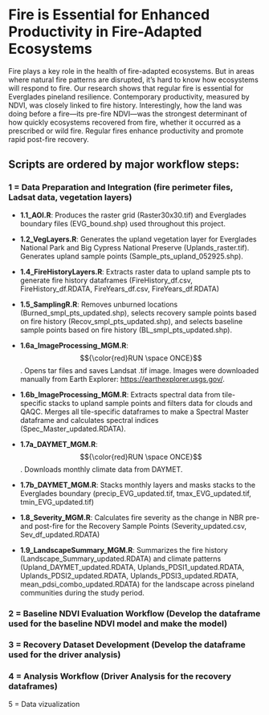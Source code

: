 # Fire is Essential for Enhanced Productivity in Fire-Adapted Ecosystems


Fire plays a key role in the health of fire-adapted ecosystems. But in areas where natural fire patterns are disrupted, it’s hard to know how ecosystems will respond to fire. Our research shows that regular fire is essential for Everglades pineland resilience. Contemporary productivity, measured by NDVI, was closely linked to fire history. Interestingly, how the land was doing before a fire—its pre-fire NDVI—was the strongest determinant of how quickly ecosystems recovered from fire, whether it occurred as a prescribed or wild fire. Regular fires enhance productivity and promote rapid post-fire recovery.

## Scripts are ordered by major workflow steps:

### 1 = Data Preparation and Integration (fire perimeter files, Ladsat data, vegetation layers)

-   **1.1_AOI.R**: Produces the raster grid (Raster30x30.tif) and Everglades boundary files (EVG_bound.shp) used throughout this project.

-   **1.2_VegLayers.R**: Generates the upland vegetation layer for Everglades National Park and Big Cypress National Preserve (Uplands_raster.tif). Generates upland sample points (Sample_pts_upland_052925.shp).

-   **1.4_FireHistoryLayers.R**: Extracts raster data to upland sample pts to generate fire history dataframes (FireHistory_df.csv, FireHistory_df.RDATA, FireYears_df.csv, FireYears_df.RDATA)

-   **1.5_SamplingR.R**: Removes unburned locations (Burned_smpl_pts_updated.shp), selects recovery sample points based on fire history (Recov_smpl_pts_updated.shp), and selects baseline sample points based on fire history (BL_smpl_pts_updated.shp).

-   **1.6a_ImageProcessing_MGM.R**: $${\color{red}RUN \space ONCE}$$. Opens tar files and saves Landsat .tif image. Images were downloaded manually from Earth Explorer: https://earthexplorer.usgs.gov/. 

-   **1.6b_ImageProcessing_MGM.R**: Extracts spectral data from tile-specific stacks to upland sample points and filters data for clouds and QAQC. Merges all tile-specific dataframes to make a Spectral Master dataframe and calculates spectral indices (Spec_Master_updated.RDATA).

-   **1.7a_DAYMET_MGM.R**: $${\color{red}RUN \space ONCE}$$. Downloads monthly climate data from DAYMET.

-   **1.7b_DAYMET_MGM.R**: Stacks monthly layers and masks stacks to the Everglades boundary (precip_EVG_updated.tif, tmax_EVG_updated.tif, tmin_EVG_updated.tif)

-   **1.8_Severity_MGM.R**: Calculates fire severity as the change in NBR pre- and post-fire for the Recovery Sample Points (Severity_updated.csv, Sev_df_updated.RDATA)

-   **1.9_LandscapeSummary_MGM.R**: Summarizes the fire history (Landscape_Summary_updated.RDATA) and climate patterns (Upland_DAYMET_updated.RDATA, Uplands_PDSI1_updated.RDATA, Uplands_PDSI2_updated.RDATA, Uplands_PDSI3_updated.RDATA, mean_pdsi_combo_updated.RDATA) for the landscape across pineland communities during the study period.

### 2 = Baseline NDVI Evaluation Workflow (Develop the dataframe used for the baseline NDVI model and make the model)

### 3 = Recovery Dataset Development (Develop the dataframe used for the driver analysis)

### 4 = Analysis Workflow (Driver Analysis for the recovery dataframes)

5 = Data vizualization
